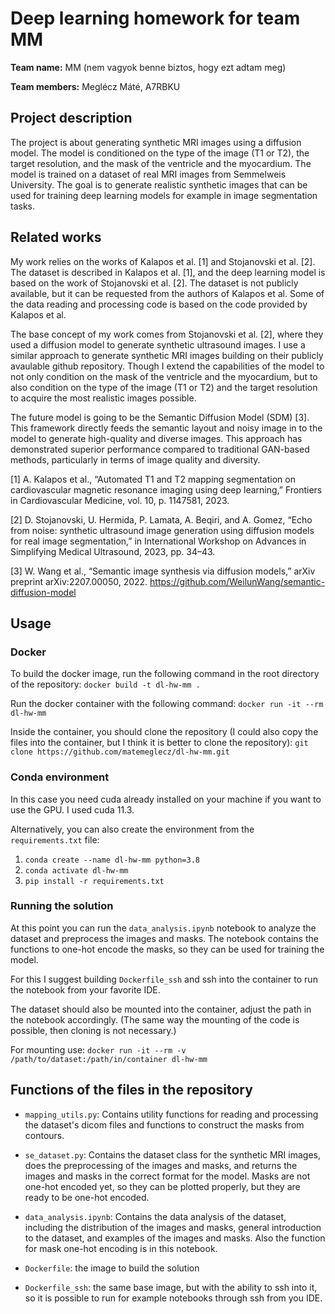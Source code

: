 # Deep learning homework for team MM 

**Team name:** MM (nem vagyok benne biztos, hogy ezt adtam meg)

**Team members:** Meglécz Máté, A7RBKU

## Project description

The project is about generating synthetic MRI images using a diffusion model. The model is conditioned on the type of the image (T1 or T2), the target resolution, and the mask of the ventricle and the myocardium. The model is trained on a dataset of real MRI images from Semmelweis University. The goal is to generate realistic synthetic images that can be used for training deep learning models for example in image segmentation tasks.

## Related works

My work relies on the works of Kalapos et al. [1] and Stojanovski et al. [2]. The dataset is described in Kalapos et al. [1], and the deep learning model is based on the work of Stojanovski et al. [2]. The dataset is not publicly available, but it can be requested from the authors of Kalapos et al. Some of the data reading and processing code is based on the code provided by Kalapos et al. 

The base concept of my work comes from Stojanovski et al. [2], where they used a diffusion model to generate synthetic ultrasound images. I use a similar approach to generate synthetic MRI images building on their publicly avaulable github repository. Though I extend the capabilities of the model to not only condition on the mask of the ventricle and the myocardium, but to also condition on the type of the image (T1 or T2) and the target resolution to acquire the most realistic images possible.

The future model is going to be the Semantic Diffusion Model (SDM) [3]. This framework directly feeds the semantic layout and noisy image in to the model to generate high-quality and diverse images. This approach has demonstrated superior performance compared to traditional GAN-based methods, particularly in terms of image quality and diversity.


[1]
A. Kalapos et al., “Automated T1 and T2 mapping segmentation on cardiovascular magnetic resonance imaging using deep learning,” Frontiers in Cardiovascular Medicine, vol. 10, p. 1147581, 2023.

[2]
D. Stojanovski, U. Hermida, P. Lamata, A. Beqiri, and A. Gomez, “Echo from noise: synthetic ultrasound image generation using diffusion models for real image segmentation,” in International Workshop on Advances in Simplifying Medical Ultrasound, 2023, pp. 34–43.

[3]
W. Wang et al., “Semantic image synthesis via diffusion models,” arXiv preprint arXiv:2207.00050, 2022.
<https://github.com/WeilunWang/semantic-diffusion-model>

## Usage

### Docker

To build the docker image, run the following command in the root directory of the repository:
`docker build -t dl-hw-mm .`

Run the docker container with the following command:
`docker run -it --rm dl-hw-mm`

Inside the container, you should clone the repository (I could also copy the files into the container, but I think it is better to clone the repository):
`git clone https://github.com/matemeglecz/dl-hw-mm.git`

### Conda environment

In this case you need cuda already installed on your machine if you want to use the GPU.
I used cuda 11.3.

Alternatively, you can also create the environment from the `requirements.txt` file:
1. `conda create --name dl-hw-mm python=3.8`
2. `conda activate dl-hw-mm`
3. `pip install -r requirements.txt`

### Running the solution

At this point you can run the `data_analysis.ipynb` notebook to analyze the dataset and preprocess the images and masks. The notebook contains the functions to one-hot encode the masks, so they can be used for training the model.

For this I suggest building `Dockerfile_ssh` and ssh into the container to run the notebook from your favorite IDE. 

The dataset should also be mounted into the container, adjust the path in the notebook accordingly.
(The same way the mounting of the code is possible, then cloning is not necessary.)

For mounting use:
`docker run -it --rm -v /path/to/dataset:/path/in/container dl-hw-mm`

## Functions of the files in the repository

- `mapping_utils.py`: Contains utility functions for reading and processing the dataset's dicom files and functions to construct the masks from contours.

- `se_dataset.py`: Contains the dataset class for the synthetic MRI images, does the preprocessing of the images and masks, and returns the images and masks in the correct format for the model. Masks are not one-hot encoded yet, so they can be plotted properly, but they are ready to be one-hot encoded.

- `data_analysis.ipynb`: Contains the data analysis of the dataset, including the distribution of the images and masks, general introduction to the dataset, and examples of the images and masks. Also the function for mask one-hot encoding is in this notebook.

- `Dockerfile`: the image to build the solution

- `Dockerfile_ssh`: the same base image, but with the ability to ssh into it, so it is possible to run for example notebooks through ssh from you IDE.
